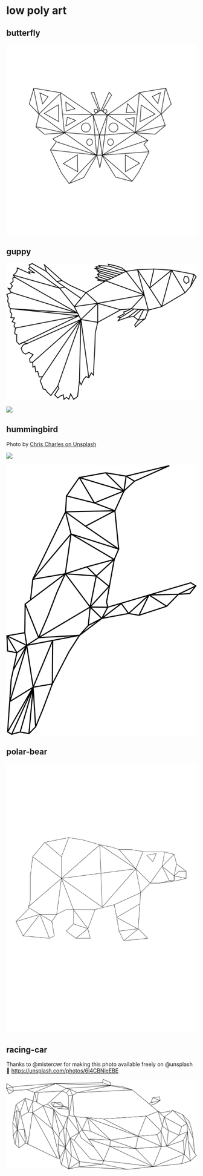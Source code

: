 # low poly art

## butterfly

![](butterfly.svg)

## guppy

![](guppy.svg)

![](https://upload.wikimedia.org/wikipedia/commons/d/de/Guppy_breeds.jpg)

## hummingbird

Photo by [Chris Charles on Unsplash](https://unsplash.com/@licole)

![](https://images.unsplash.com/photo-1520552159191-e28a1d9f0d7e?ixlib=rb-1.2.1&q=80&fm=jpg&crop=entropy&cs=tinysrgb&dl=chris-charles-9APFPoNb9iw-unsplash.jpg&w=640)

![](hummingbird.svg)

## polar-bear

![](polar-bear.svg)

## racing-car

Thanks to @mistercwr for making this photo available freely on @unsplash 🎁
https://unsplash.com/photos/6l4CBNleEBE 

![](racing-car.svg)
